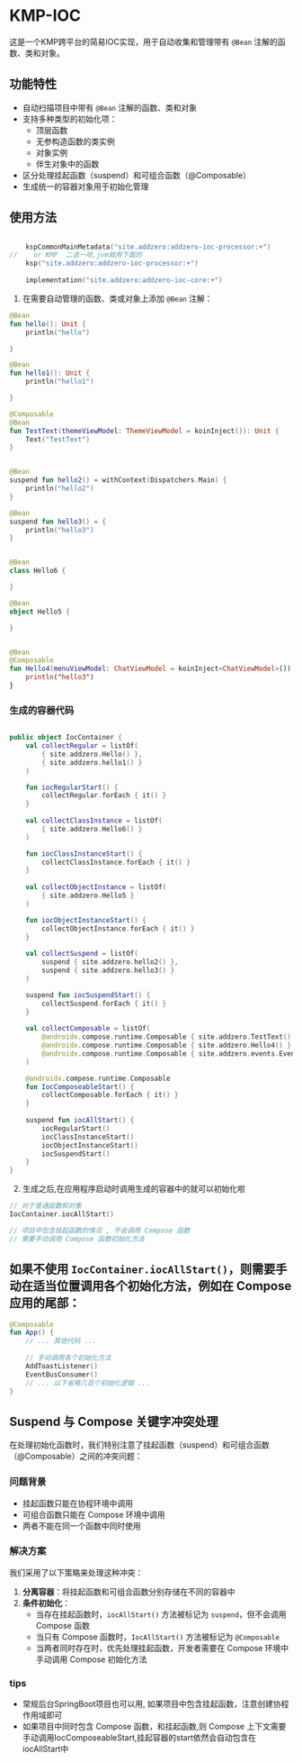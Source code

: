 # KMP-IOC
这是一个KMP跨平台的简易IOC实现，用于自动收集和管理带有 `@Bean` 注解的函数、类和对象。
## 功能特性
- 自动扫描项目中带有 `@Bean` 注解的函数、类和对象
- 支持多种类型的初始化项：
  - 顶层函数
  - 无参构造函数的类实例
  - 对象实例
  - 伴生对象中的函数
- 区分处理挂起函数（suspend）和可组合函数（@Composable）
- 生成统一的容器对象用于初始化管理
## 使用方法
```kotlin

    kspCommonMainMetadata("site.addzero:addzero-ioc-processor:+")
//    or KMP  二选一哈,jvm就用下面的
    ksp("site.addzero:addzero-ioc-processor:+")
    
    implementation("site.addzero:addzero-ioc-core:+")

```
1. 在需要自动管理的函数、类或对象上添加 `@Bean` 注解：

```kotlin
@Bean
fun hello(): Unit {
    println("hello")

}

@Bean
fun hello1(): Unit {
    println("hello1")

}

@Composable
@Bean
fun TestText(themeViewModel: ThemeViewModel = koinInject()): Unit {
    Text("TestText")
}


@Bean
suspend fun hello2() = withContext(Dispatchers.Main) {
    println("hello2")
}

@Bean
suspend fun hello3() = {
    println("hello3")
}


@Bean
class Hello6 {

}

@Bean
object Hello5 {

}


@Bean
@Composable
fun Hello4(menuViewModel: ChatViewModel = koinInject<ChatViewModel>()) {
    println("hello3")
}
```
### 生成的容器代码

```kotlin

public object IocContainer {
    val collectRegular = listOf(
        { site.addzero.Hello() },
        { site.addzero.hello1() }
    )

    fun iocRegularStart() {
        collectRegular.forEach { it() }
    }
    
    val collectClassInstance = listOf(
        { site.addzero.Hello6() }
    )

    fun iocClassInstanceStart() {
        collectClassInstance.forEach { it() }
    }
    
    val collectObjectInstance = listOf(
        { site.addzero.Hello5 }
    )

    fun iocObjectInstanceStart() {
        collectObjectInstance.forEach { it() }
    }
    
    val collectSuspend = listOf(
        suspend { site.addzero.hello2() },
        suspend { site.addzero.hello3() }
    )

    suspend fun iocSuspendStart() {
        collectSuspend.forEach { it() }
    }
    
    val collectComposable = listOf(
        @androidx.compose.runtime.Composable { site.addzero.TestText() },
        @androidx.compose.runtime.Composable { site.addzero.Hello4() },
        @androidx.compose.runtime.Composable { site.addzero.events.EventBusConsumer() }
    )

    @androidx.compose.runtime.Composable
    fun IocComposeableStart() {
        collectComposable.forEach { it() }
    }
    
    suspend fun iocAllStart() {
        iocRegularStart()
        iocClassInstanceStart()
        iocObjectInstanceStart()
        iocSuspendStart()
    }
}
```


2. 生成之后,在应用程序启动时调用生成的容器中的就可以初始化啦

```kotlin
// 对于普通函数和对象
IocContainer.iocAllStart()

// 项目中包含挂起函数的情况 , 不会调用 Compose 函数
// 需要手动调用 Compose 函数初始化方法
```

## 如果不使用 `IocContainer.iocAllStart()`，则需要手动在适当位置调用各个初始化方法，例如在 Compose 应用的尾部：

```kotlin
@Composable
fun App() {
    // ... 其他代码 ...
    
    // 手动调用各个初始化方法
    AddToastListener()
    EventBusConsumer()
    // ... 以下省略几百个初始化逻辑 ...
}
```



## Suspend 与 Compose 关键字冲突处理

在处理初始化函数时，我们特别注意了挂起函数（suspend）和可组合函数（@Composable）之间的冲突问题：

### 问题背景
- 挂起函数只能在协程环境中调用
- 可组合函数只能在 Compose 环境中调用
- 两者不能在同一个函数中同时使用

### 解决方案
我们采用了以下策略来处理这种冲突：

1. **分离容器**：将挂起函数和可组合函数分别存储在不同的容器中
2. **条件初始化**：
   - 当存在挂起函数时，`iocAllStart()` 方法被标记为 `suspend`，但不会调用 Compose 函数
   - 当只有 Compose 函数时，`IocAllStart()` 方法被标记为 `@Composable`
   - 当两者同时存在时，优先处理挂起函数，开发者需要在 Compose 环境中手动调用 Compose 初始化方法

### tips
- 常规后台SpringBoot项目也可以用, 如果项目中包含挂起函数，注意创建协程作用域即可
- 如果项目中同时包含 Compose 函数，和挂起函数,则 Compose 上下文需要手动调用IocComposeableStart,挂起容器的start依然会自动包含在iocAllStart中

